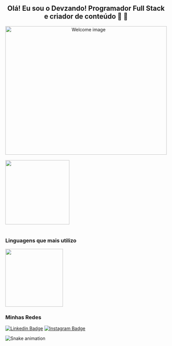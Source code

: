 <h2 align="center"> Olá! Eu sou o Devzando! Programador Full Stack e criador de conteúdo 🎩 👋 </h2>
<div align="center">
  <img alt="Welcome image" src="https://image.myanimelist.net/ui/5LYzTBVoS196gvYvw3zjwAEWerjnu6xo0jpN1Q1-_Ao" width="100%" height="400"/>
</div>  
<br>

<div align="left">
  <img height="200em" align="center" src="https://github-readme-stats.vercel.app/api?username=Devzando&show_icons=true&theme=dracula" />
</div><br>

### Linguagens que mais utilizo

<div align="left">
  <img height="180em" align="center" src="https://github-readme-stats.vercel.app/api/top-langs/?username=Devzando&theme=dracula&layout=compact&card_width=415" />
</div>

### Minhas Redes

[![Linkedin Badge](https://img.shields.io/badge/LinkedIn-0077B5?style=for-the-badge&logo=linkedin&logoColor=white)](https://www.linkedin.com/in/gabriel-lira-9a3b07207)
[![Instagram Badge](https://img.shields.io/badge/Instagram-E4405F?style=for-the-badge&logo=instagram&logoColor=white)](https://www.instagram.com/dev.zando/)

![Snake animation](https://github.com/Devzando/Devzando/blob/output/github-contribution-grid-snake.svg) 



